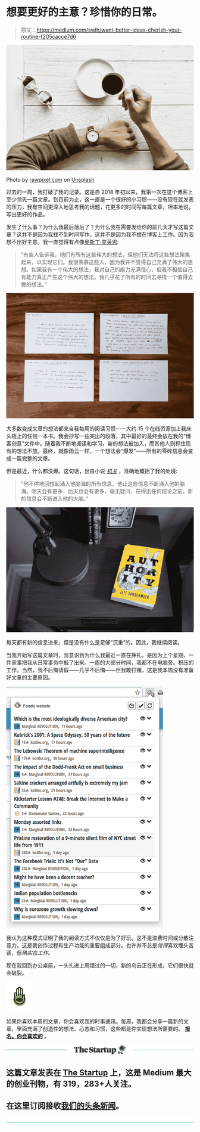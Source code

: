 # 想要更好的主意？珍惜你的日常。

> 原文：<https://medium.com/swlh/want-better-ideas-cherish-your-routine-f205cacce7d6>

![](img/a7d0e087e500b9c4ac1f479a6c63d792.png)

Photo by [rawpixel.com](https://unsplash.com/photos/5Z398JOmCKw?utm_source=unsplash&utm_medium=referral&utm_content=creditCopyText) on [Unsplash](https://unsplash.com/search/photos/routine?utm_source=unsplash&utm_medium=referral&utm_content=creditCopyText)

过去的一周，我打破了我的记录。这是自 2018 年初以来，我第一次在这个博客上至少领先一篇文章。到目前为止，这一直是一个很好的小习惯——没有现在就发表的压力，我有空间更深入地思考我的话题，花更多的时间写每篇文章，坦率地说，写出更好的作品。

发生了什么事？为什么我最后落后了？为什么我在需要发给你的前几天才写这篇文章？这并不是因为我找不到时间写作。这并不是因为我不想在博客上工作。因为我想不出好主意。我一直觉得有点像[奥斯丁·克莱恩](https://austinkleon.com/2018/01/05/getting-things-done/):

> “有些人告诉我，他们有所有这些伟大的想法，但他们无法将这些想法聚集起来，以实现它们。我很羡慕这些人，因为我并不觉得自己充满了伟大的思想。如果我有一个伟大的想法，我对自己的能力充满信心，但我不相信自己有能力真正产生这个伟大的想法。我几乎花了所有的时间去寻找一个值得去做的想法。”

![](img/49608a18e394d1fccf91574d2708d4f1.png)

大多数变成文章的想法都来自我每周的阅读习惯——大约 15 个在线资源加上我床头柜上的任何一本书。我会抄写一些突出的段落，其中最好的最终会放在我的“博客创意”文件中。随着我不断地阅读和学习，新的想法被加入，而其他人则抓住现有的想法不放。最终，就像雨云一样，一个想法会“爆发”——所有的零碎信息会变成一篇完整的文章。

但是最近，什么都没爆。这句话，出自小说 [*机关*](https://www.amazon.com/Authority-Novel-Southern-Reach-Trilogy/dp/0374104107/ref=sr_1_1?ie=UTF8&qid=1524068004&sr=8-1&keywords=authority+jeff+vandermeer) ，准确地概括了我的处境:

> ”他不停地回想起涌入他脑海的所有信息，他让这些信息不断涌入他的脑海。明天会有更多，后天也会有更多，毫无疑问，在得出任何结论之前，新的信息会不断进入他的大脑。”

![](img/60230f94e8ec35ca8368e20a96251816.png)

每天都有新的信息进来，但是没有什么是足够“沉重”的。因此，我继续阅读。

当我开始写这篇文章时，我意识到为什么我最近一直在挣扎。是因为上个星期，一件家事把我从日常事务中敲了出来。一周的大部分时间，我都不在电脑旁。积压的工作。当然，我不后悔请假——几乎不后悔——但我敢打赌，这是我本周没有准备好文章的主要原因。

![](img/802b071892cf7ea0bf153dbd68e637a3.png)

我认为这种模式证明了我的阅读方式不仅仅是为了好玩。这不是浪费时间或分散注意力。这是我创作过程和生产功能的重要组成部分。也许并不总是*觉得*喜欢埋头苦读，但*确实在工作。*

现在我回到办公桌前，一头扎进上周错过的一切，新的乌云正在形成。它们很快就会破裂。

![](img/85d86110ba44d1b03ec49330b937eae6.png)

如果你喜欢本周的文章，你会喜欢我的时事通讯。每周，我都会分享一篇新的文章，里面充满了创造性的想法、心态和习惯，这些都是你实现想法所需要的。 [**报名。你会喜欢的**](http://immakingallthisup.com) 。

[![](img/308a8d84fb9b2fab43d66c117fcc4bb4.png)](https://medium.com/swlh)

## 这篇文章发表在 [The Startup](https://medium.com/swlh) 上，这是 Medium 最大的创业刊物，有 319，283+人关注。

## 在这里订阅接收[我们的头条新闻](http://growthsupply.com/the-startup-newsletter/)。

[![](img/b0164736ea17a63403e660de5dedf91a.png)](https://medium.com/swlh)